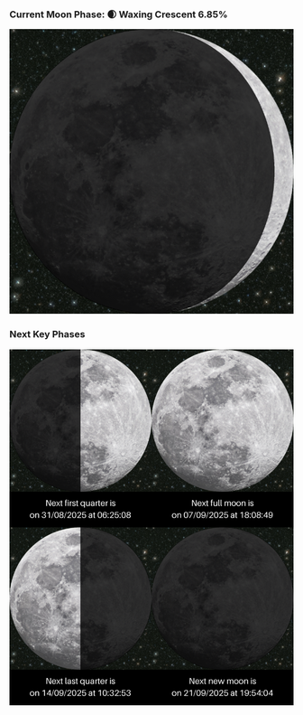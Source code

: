 ### Current Moon Phase: 🌒 Waxing Crescent 6.85%
![Moon Phase](moonphase.png)
### Next Key Phases
![Gallery](gallery.png)